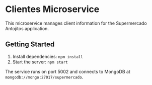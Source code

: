 # Clientes Microservice

This microservice manages client information for the Supermercado Antojitos application.

## Getting Started

1. Install dependencies: `npm install`
2. Start the server: `npm start`

The service runs on port 5002 and connects to MongoDB at `mongodb://mongo:27017/supermercado`.
